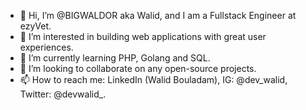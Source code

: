 - 👋 Hi, I’m @BIGWALDOR aka Walid, and I am a Fullstack Engineer at ezyVet.
- 👀 I’m interested in building web applications with great user experiences.
- 🌱 I’m currently learning PHP, Golang and SQL.
- 💞️ I’m looking to collaborate on any open-source projects.
- 📫 How to reach me: LinkedIn (Walid Bouladam), IG: @dev_walid, Twitter: @devwalid_.

<!---
BIGWALDOR/BIGWALDOR is a ✨ special ✨ repository because its `README.md` (this file) appears on your GitHub profile.
You can click the Preview link to take a look at your changes.
--->
